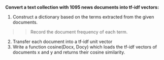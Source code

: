 **Convert a text collection with 1095 news documents into tf-idf vectors:**
1. Construct a dictionary based on the terms extracted from the given documents.
>> Record the document frequency of each term.
2. Transfer each document into a tf-idf unit vector
3. Write a function cosine(Docx, Docy) which loads the tf-idf vectors of documents x and y and returns their cosine similarity.

